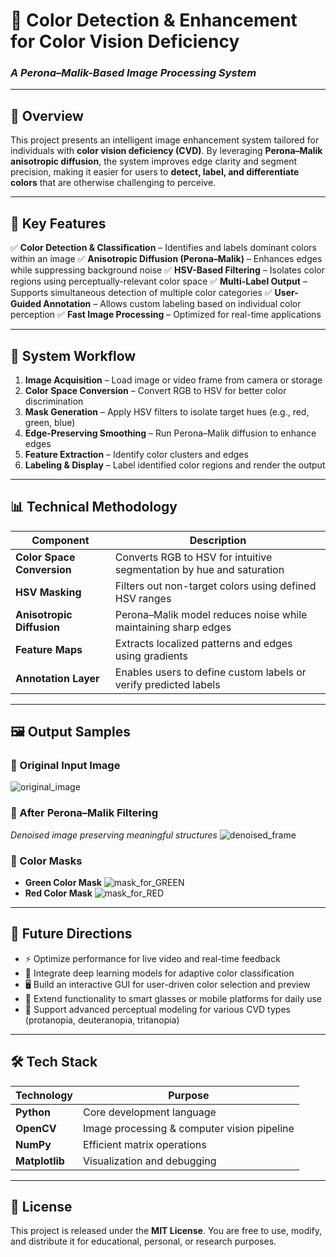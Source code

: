 # 🎨 Color Detection & Enhancement for Color Vision Deficiency

### *A Perona–Malik-Based Image Processing System*

---

## 📌 Overview

This project presents an intelligent image enhancement system tailored for individuals with **color vision deficiency (CVD)**. By leveraging **Perona–Malik anisotropic diffusion**, the system improves edge clarity and segment precision, making it easier for users to **detect, label, and differentiate colors** that are otherwise challenging to perceive.

---

## 🚀 Key Features

✅ **Color Detection & Classification** – Identifies and labels dominant colors within an image
✅ **Anisotropic Diffusion (Perona–Malik)** – Enhances edges while suppressing background noise
✅ **HSV-Based Filtering** – Isolates color regions using perceptually-relevant color space
✅ **Multi-Label Output** – Supports simultaneous detection of multiple color categories
✅ **User-Guided Annotation** – Allows custom labeling based on individual color perception
✅ **Fast Image Processing** – Optimized for real-time applications

---

## 🧠 System Workflow

1. **Image Acquisition** – Load image or video frame from camera or storage
2. **Color Space Conversion** – Convert RGB to HSV for better color discrimination
3. **Mask Generation** – Apply HSV filters to isolate target hues (e.g., red, green, blue)
4. **Edge-Preserving Smoothing** – Run Perona–Malik diffusion to enhance edges
5. **Feature Extraction** – Identify color clusters and edges
6. **Labeling & Display** – Label identified color regions and render the output

---

## 📊 Technical Methodology

| Component                  | Description                                                          |
| -------------------------- | -------------------------------------------------------------------- |
| **Color Space Conversion** | Converts RGB to HSV for intuitive segmentation by hue and saturation |
| **HSV Masking**            | Filters out non-target colors using defined HSV ranges               |
| **Anisotropic Diffusion**  | Perona–Malik model reduces noise while maintaining sharp edges       |
| **Feature Maps**           | Extracts localized patterns and edges using gradients                |
| **Annotation Layer**       | Enables users to define custom labels or verify predicted labels     |

---

## 🖼️ Output Samples

### 🎯 Original Input Image

![original\_image](https://github.com/user-attachments/assets/9e9875cb-5007-463e-b4b8-eec8fc95b403)

### 🧪 After Perona–Malik Filtering

*Denoised image preserving meaningful structures*
![denoised\_frame](https://github.com/user-attachments/assets/7e0bc268-4cac-4cc4-ba5f-0c0c20f27be4)

### 🎯 Color Masks

* **Green Color Mask**
  ![mask\_for\_GREEN](https://github.com/user-attachments/assets/964fb135-9761-441b-babe-c55f65172a93)
* **Red Color Mask**
  ![mask\_for\_RED](https://github.com/user-attachments/assets/48b71f89-e606-45b6-ac1e-c109da438ff9)

---

## 🔮 Future Directions

* ⚡ Optimize performance for live video and real-time feedback
* 🧠 Integrate deep learning models for adaptive color classification
* 🖥️ Build an interactive GUI for user-driven color selection and preview
* 📲 Extend functionality to smart glasses or mobile platforms for daily use
* 🎯 Support advanced perceptual modeling for various CVD types (protanopia, deuteranopia, tritanopia)

---

## 🛠️ Tech Stack

| Technology     | Purpose                                     |
| -------------- | ------------------------------------------- |
| **Python**     | Core development language                   |
| **OpenCV**     | Image processing & computer vision pipeline |
| **NumPy**      | Efficient matrix operations                 |
| **Matplotlib** | Visualization and debugging                 |

---

## 📄 License

This project is released under the **MIT License**. You are free to use, modify, and distribute it for educational, personal, or research purposes.
